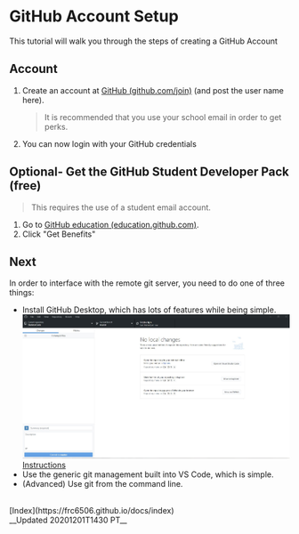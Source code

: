 # GitHub Account Setup

This tutorial will walk you through the steps of creating a GitHub Account

## Account

1. Create an account at [GitHub (github.com/join)](https://github.com/join) (and post the user name here).
   > It is recommended that you use your school email in order to get perks.
2. You can now login with your GitHub credentials

## Optional- Get the GitHub Student Developer Pack (free)

> This requires the use of a student email account.

1. Go to [GitHub education (education.github.com)](https://education.github.com).
2. Click "Get Benefits"

## Next

In order to interface with the remote git server, you need to do one of three things:

- Install GitHub Desktop, which has lots of features while being simple.
   ![GitHub Desktop Screenshot](GitHub_Desktop_Screenshot.JPG)
   [Instructions](setupGitHubDesktop)
- Use the generic git management built into VS Code, which is simple.
- (Advanced) Use git from the command line.

<br>
[Index](https://frc6506.github.io/docs/index)

<br>
__Updated 20201201T1430 PT__
